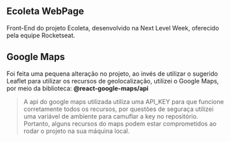 ## Ecoleta WebPage

Front-End do projeto Ecoleta, desenvolvido na Next Level Week, oferecido pela equipe Rocketseat.

## Google Maps
Foi feita uma pequena alteração no projeto, ao invés de utilizar o sugerido Leaflet para utilizar os recursos de geolocalização, utilizei o Google Maps, por meio da biblioteca: <b>@react-google-maps/api</b> 
> A api do google maps utilizada utiliza uma API_KEY para que funcione corretamente todos os recursos, por questões de seguraça utilizei uma variável de ambiente para camuflar a key no repositório. Portanto, alguns recursos do maps podem estar comprometidos ao rodar o projeto na sua máquina local.
